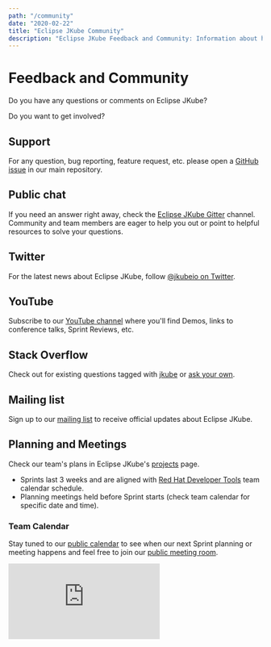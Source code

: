 ```yaml
---
path: "/community"
date: "2020-02-22"
title: "Eclipse JKube Community"
description: "Eclipse JKube Feedback and Community: Information about how to get involved in the project"
---
```

<div className="hero">
<div className="hero-content">

# Feedback and Community

Do you have any questions or comments on Eclipse JKube?

Do you want to get involved?

</div>
</div>


## <i className="header__icon fas fa-life-ring"></i> Support

For any question, bug reporting, feature request, etc. please open a
[GitHub issue](https://github.com/eclipse/jkube/issues/new) in our main repository.

## <i className="header__icon cib-gitter"></i> Public chat

If you need an answer right away, check the [Eclipse JKube Gitter](https://gitter.im/eclipse/jkube) channel.
Community and team members are eager to help you out or point to helpful resources to solve your questions. 

## <i className="header__icon cib-twitter"></i> Twitter

For the latest news about Eclipse JKube, follow [@jkubeio on Twitter](https://twitter.com/jkubeio).

## <i className="header__icon cib-youtube"></i> YouTube 

Subscribe to our [YouTube channel](https://www.youtube.com/channel/UCpU2tjgpfkTVgeDq-DBSV7A) where you'll
find Demos, links to conference talks, Sprint Reviews, etc.

## <i className="header__icon cib-stackoverflow"></i> Stack Overflow

Check out for existing questions tagged with [jkube](https://stackoverflow.com/questions/tagged/jkube) or
[ask your own](https://stackoverflow.com/questions/ask?tags=jkube).

## <i className="header__icon far fa-envelope"></i> Mailing list

Sign up to our [mailing list](https://accounts.eclipse.org/mailing-list/jkube-dev) to receive official updates about
Eclipse JKube.

## <i className="header__icon far fa-calendar-alt"></i> Planning and Meetings

Check our team's plans in Eclipse JKube's [projects](https://github.com/eclipse/jkube/projects) page.

- Sprints last 3 weeks and are aligned with
  [Red Hat Developer Tools](https://developers.redhat.com/topics/developer-tools/) team calendar schedule.
- Planning meetings held before Sprint starts (check team calendar for specific date and time).


### Team Calendar

Stay tuned to our
[public calendar](https://calendar.google.com/calendar/embed?src=n38b3vf86tupe7ennn65ntmchk%40group.calendar.google.com&ctz=GMT)
to see when our next Sprint planning or meeting happens and feel free to join our
[public meeting room](https://meet.google.com/oog-jdqy-szy).

<div className="calendar">

<iframe src="https://calendar.google.com/calendar/embed?height=600&amp;wkst=2&amp;bgcolor=%23F1F2F2&amp;ctz=Etc%2FGMT&amp;src=n38b3vf86tupe7ennn65ntmchk%40group.calendar.google.com&amp;color=%237CB342&amp;showTitle=0" style={{'border-width': 0}} frameborder="0" scrolling="no"></iframe>

</div>
